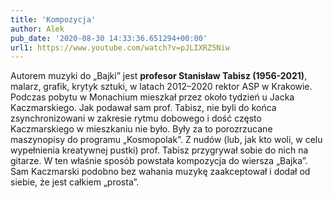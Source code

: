 ```yaml
---
title: 'Kompozycja'
author: Alek
pub_date: '2020-08-30 14:33:36.651294+00:00'
url1: https://www.youtube.com/watch?v=pJLIXRZ5Niw
---
```


Autorem muzyki do „Bajki” jest **profesor Stanisław Tabisz \(1956\-2021\)**, malarz, grafik, krytyk sztuki, w latach 2012–2020 rektor ASP w Krakowie. Podczas pobytu w Monachium mieszkał przez około tydzień u Jacka Kaczmarskiego. Jak podawał sam prof. Tabisz, nie byli do końca zsynchronizowani w zakresie rytmu dobowego i dość często Kaczmarskiego w mieszkaniu nie było. Były za to porozrzucane maszynopisy do programu „Kosmopolak”. Z nudów \(lub, jak kto woli, w celu wypełnienia kreatywnej pustki\) prof. Tabisz przygrywał sobie do nich na gitarze. W ten właśnie sposób powstała kompozycja do wiersza „Bajka”. Sam Kaczmarski podobno bez wahania muzykę zaakceptował i dodał od siebie, że jest całkiem „prosta”.